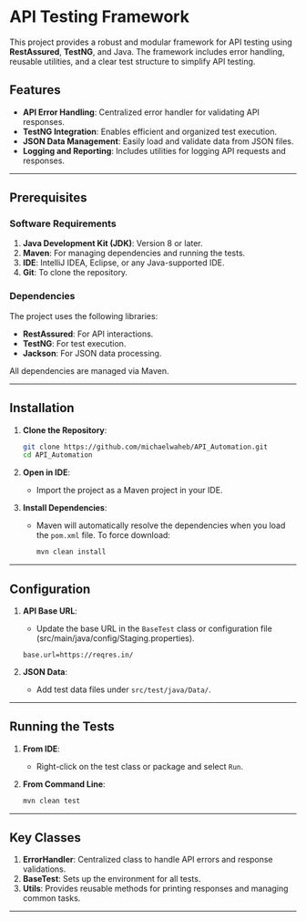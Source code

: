 # API Testing Framework

This project provides a robust and modular framework for API testing using **RestAssured**, **TestNG**, and Java. The framework includes error handling, reusable utilities, and a clear test structure to simplify API testing.

## Features

- **API Error Handling**: Centralized error handler for validating API responses.
- **TestNG Integration**: Enables efficient and organized test execution.
- **JSON Data Management**: Easily load and validate data from JSON files.
- **Logging and Reporting**: Includes utilities for logging API requests and responses.

---

## Prerequisites

### Software Requirements

1. **Java Development Kit (JDK)**: Version 8 or later.
2. **Maven**: For managing dependencies and running the tests.
3. **IDE**: IntelliJ IDEA, Eclipse, or any Java-supported IDE.
4. **Git**: To clone the repository.

### Dependencies
The project uses the following libraries:

- **RestAssured**: For API interactions.
- **TestNG**: For test execution.
- **Jackson**: For JSON data processing.

All dependencies are managed via Maven.

---

## Installation

1. **Clone the Repository**:
   ```bash
   git clone https://github.com/michaelwaheb/API_Automation.git
   cd API_Automation
   ```

2. **Open in IDE**:
   - Import the project as a Maven project in your IDE.

3. **Install Dependencies**:
   - Maven will automatically resolve the dependencies when you load the `pom.xml` file. To force download:
     ```bash
     mvn clean install
     ```

---

## Configuration

1. **API Base URL**:
   - Update the base URL in the `BaseTest` class or configuration file (src/main/java/config/Staging.properties).
   ```properties
   base.url=https://reqres.in/
   ```

2. **JSON Data**:
   - Add test data files under `src/test/java/Data/`.


---

## Running the Tests

1. **From IDE**:
   - Right-click on the test class or package and select `Run`.

2. **From Command Line**:
   ```bash
   mvn clean test
   ```

---

## Key Classes

1. **ErrorHandler**: Centralized class to handle API errors and response validations.
2. **BaseTest**: Sets up the environment for all tests.
3. **Utils**: Provides reusable methods for printing responses and managing common tasks.

---


